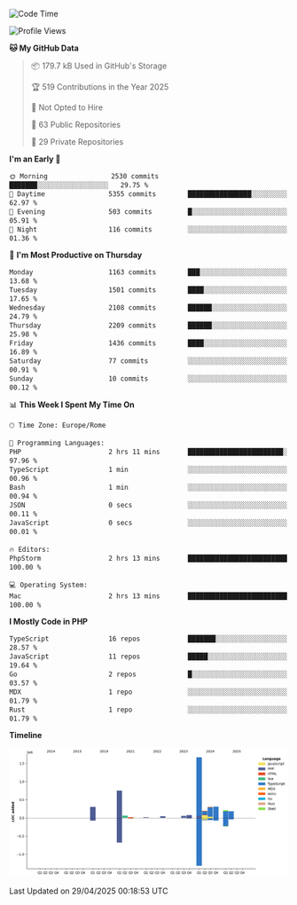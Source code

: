 <!--START_SECTION:waka-->
![Code Time](http://img.shields.io/badge/Code%20Time-5%2C934%20hrs%207%20mins-blue)

![Profile Views](http://img.shields.io/badge/Profile%20Views-0-blue)

**🐱 My GitHub Data** 

> 📦 179.7 kB Used in GitHub's Storage 
 > 
> 🏆 519 Contributions in the Year 2025
 > 
> 🚫 Not Opted to Hire
 > 
> 📜 63 Public Repositories 
 > 
> 🔑 29 Private Repositories 
 > 
**I'm an Early 🐤** 

```text
🌞 Morning                2530 commits        ███████░░░░░░░░░░░░░░░░░░   29.75 % 
🌆 Daytime                5355 commits        ████████████████░░░░░░░░░   62.97 % 
🌃 Evening                503 commits         █░░░░░░░░░░░░░░░░░░░░░░░░   05.91 % 
🌙 Night                  116 commits         ░░░░░░░░░░░░░░░░░░░░░░░░░   01.36 % 
```
📅 **I'm Most Productive on Thursday** 

```text
Monday                   1163 commits        ███░░░░░░░░░░░░░░░░░░░░░░   13.68 % 
Tuesday                  1501 commits        ████░░░░░░░░░░░░░░░░░░░░░   17.65 % 
Wednesday                2108 commits        ██████░░░░░░░░░░░░░░░░░░░   24.79 % 
Thursday                 2209 commits        ██████░░░░░░░░░░░░░░░░░░░   25.98 % 
Friday                   1436 commits        ████░░░░░░░░░░░░░░░░░░░░░   16.89 % 
Saturday                 77 commits          ░░░░░░░░░░░░░░░░░░░░░░░░░   00.91 % 
Sunday                   10 commits          ░░░░░░░░░░░░░░░░░░░░░░░░░   00.12 % 
```


📊 **This Week I Spent My Time On** 

```text
🕑︎ Time Zone: Europe/Rome

💬 Programming Languages: 
PHP                      2 hrs 11 mins       ████████████████████████░   97.96 % 
TypeScript               1 min               ░░░░░░░░░░░░░░░░░░░░░░░░░   00.96 % 
Bash                     1 min               ░░░░░░░░░░░░░░░░░░░░░░░░░   00.94 % 
JSON                     0 secs              ░░░░░░░░░░░░░░░░░░░░░░░░░   00.11 % 
JavaScript               0 secs              ░░░░░░░░░░░░░░░░░░░░░░░░░   00.01 % 

🔥 Editors: 
PhpStorm                 2 hrs 13 mins       █████████████████████████   100.00 % 

💻 Operating System: 
Mac                      2 hrs 13 mins       █████████████████████████   100.00 % 
```

**I Mostly Code in PHP** 

```text
TypeScript               16 repos            ███████░░░░░░░░░░░░░░░░░░   28.57 % 
JavaScript               11 repos            █████░░░░░░░░░░░░░░░░░░░░   19.64 % 
Go                       2 repos             █░░░░░░░░░░░░░░░░░░░░░░░░   03.57 % 
MDX                      1 repo              ░░░░░░░░░░░░░░░░░░░░░░░░░   01.79 % 
Rust                     1 repo              ░░░░░░░░░░░░░░░░░░░░░░░░░   01.79 % 
```



**Timeline**

![Lines of Code chart](https://raw.githubusercontent.com/frnwtr/frnwtr/main/assets/bar_graph.png)


 Last Updated on 29/04/2025 00:18:53 UTC
<!--END_SECTION:waka-->